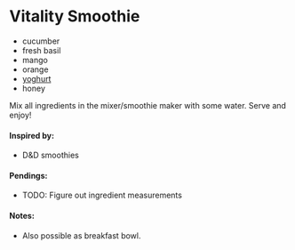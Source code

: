 # Vitality Smoothie

* cucumber
* fresh basil
* mango
* orange
* [yoghurt](https://github.com/andreamalhera/committed_meals/blob/master/how_to_replace.md#yoghurt)
* honey

Mix all ingredients in the mixer/smoothie maker with some water. Serve and enjoy!

#### Inspired by: 
* D&D smoothies

#### Pendings: 
* TODO: Figure out ingredient measurements

#### Notes: 
* Also possible as breakfast bowl.
